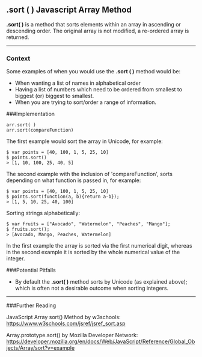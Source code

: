 **.sort ( ) Javascript Array Method**
-------------
**.sort( )** is a method that sorts elements within an array in ascending or descending order. The original array is not modified, a re-ordered array is returned.

----------

### Context

Some examples of when you would use the **.sort ( )** method would be:
- When wanting a list of names in alphabetical order
- Having a list of numbers which need to be ordered from smallest to biggest (or) biggest to smallest.
- When you are trying to sort/order a range of information.

###Implementation 

```
arr.sort( )
arr.sort(compareFunction)
```
The first example would sort the array in Unicode, for example:

```
$ var points = [40, 100, 1, 5, 25, 10]
$ points.sort()
> [1, 10, 100, 25, 40, 5]
```
The second example with the inclusion of 'compareFunction', sorts depending on what function is passed in, for example:
```
$ var points = [40, 100, 1, 5, 25, 10]
$ points.sort(function(a, b){return a-b});
> [1, 5, 10, 25, 40, 100]
```
Sorting strings alphabetically:
```
$ var fruits = ["Avocado", "Watermelon", "Peaches", "Mango"];
$ fruits.sort();
> [Avocado, Mango, Peaches, Watermelon]
```

In the first example the array is sorted via the first numerical digit, whereas in the second example it is sorted by the whole numerical value of the integer.

###Potential Pitfalls

- By default the **.sort( )** method sorts by Unicode (as explained above); which is often not a desirable outcome when sorting integers.

----------

###Further Reading

JavaScript Array sort() Method by w3schools:
https://www.w3schools.com/jsref/jsref_sort.asp

Array.prototype.sort() by Mozilla Developer Network:
https://developer.mozilla.org/en/docs/Web/JavaScript/Reference/Global_Objects/Array/sort?v=example